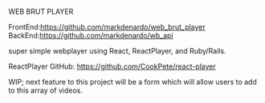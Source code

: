 WEB BRUT PLAYER

FrontEnd:https://github.com/markdenardo/web_brut_player
BackEnd:https://github.com/markdenardo/wb_api

super simple webplayer using React, ReactPlayer, and Ruby/Rails.

ReactPlayer GitHub: https://github.com/CookPete/react-player

WIP; next feature to this project will be a form which will allow users to add to this array of videos.
